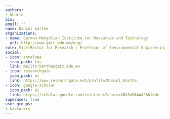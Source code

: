 ```yaml
---
authors:
- kharte
bio:
email: ""
name: Daniel Karthe
organizations:
- name: German-Mongolian Institute for Resources and Technology 
  url: http://www.gmit.edu.mn/eng/
role: Vice-Rector for Research / Professor of Environmental Engineering
social:
- icon: envelope
  icon_pack: fas
  link: mailto:karthe@gmit.edu.mn
- icon: researchgate
  icon_pack: ai
  link: https://www.researchgate.net/profile/Daniel_Karthe
- icon: google-scholar
  icon_pack: ai
  link: https://scholar.google.com/citations?user=xXDk5nMAAAAJ&hl=de
superuser: true
user_groups:
- Lecturers
---
```


